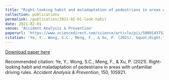 ```yaml
---
title: "Right-looking habit and maladaptation of pedestrians in areas with unfamiliar driving rules"
collection: publications
permalink: /publication/2021-02-01-look-habit
date: 2021-02-01
venue: 'Accident Analysis & Prevention'
paperurl: 'https://www.sciencedirect.com/science/article/pii/S0001457520317413'
citation: 'Ye, Y., Wong, S.C., Meng, F., & Xu, P. (2021). &quot;Right-looking habit and maladaptation of pedestrians in areas with unfamiliar driving rules.&quot; <i>Accident Analysis & Prevention</i>, 150, 105921.'
---
```


[Download paper here](https://www.sciencedirect.com/science/article/pii/S0001457520317413)

Recommended citation: Ye, Y., Wong, S.C., Meng, F., & Xu, P. (2021). Right-looking habit and maladaptation of pedestrians in areas with unfamiliar driving rules. <i>Accident Analysis & Prevention</i>, 150, 105921.
